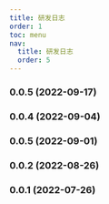 ```yaml
---
title: 研发日志
order: 1
toc: menu
nav:
  title: 研发日志
  order: 5
---
```


### 0.0.5 (2022-09-17)

### 0.0.4 (2022-09-04)

### 0.0.5 (2022-09-01)

### 0.0.2 (2022-08-26)

### 0.0.1 (2022-07-26)
